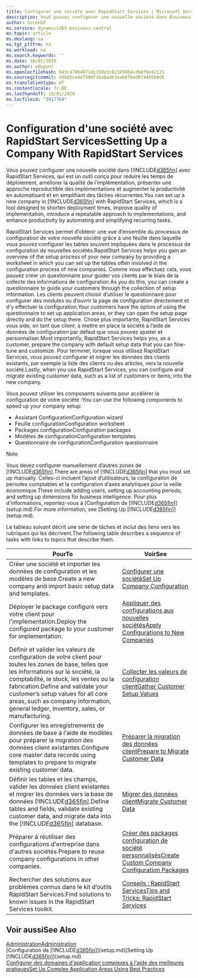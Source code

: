 ```yaml
---
title: Configurer une société avec RapidStart Services | Microsoft Docs
description: Vous pouvez configurer une nouvelle société dans Business Central avec RapidStart Services, qui est un outil conçu pour réduire les temps de déploiement, améliorer la qualité de l’implémentation, présenter une approche reproductible des implémentations et augmenter la productivité en automatisant et en simplifiant des tâches récurrentes.
author: SorenGP
ms.service: dynamics365-business-central
ms.topic: article
ms.devlang: na
ms.tgt_pltfrm: na
ms.workload: na
ms.search.keywords: ''
ms.date: 10/01/2020
ms.author: edupont
ms.openlocfilehash: 643c47864971dc350e3c82345064cdb8f6e42121
ms.sourcegitcommit: ddbb5cede750df1baba4b3eab8fbed6744b5b9d6
ms.translationtype: HT
ms.contentlocale: fr-BE
ms.lasthandoff: 10/01/2020
ms.locfileid: "3917764"
---
```

# <a name="setting-up-a-company-with-rapidstart-services"></a><span data-ttu-id="c81bf-103">Configuration d'une société avec RapidStart Services</span><span class="sxs-lookup"><span data-stu-id="c81bf-103">Setting Up a Company With RapidStart Services</span></span>
<span data-ttu-id="c81bf-104">Vous pouvez configurer une nouvelle société dans [!INCLUDE[d365fin](includes/d365fin_md.md)] avec RapidStart Services, qui est un outil conçu pour réduire les temps de déploiement, améliorer la qualité de l’implémentation, présenter une approche reproductible des implémentations et augmenter la productivité en automatisant et en simplifiant des tâches récurrentes.</span><span class="sxs-lookup"><span data-stu-id="c81bf-104">You can set up a new company in [!INCLUDE[d365fin](includes/d365fin_md.md)] with RapidStart Services, which is a tool designed to shorten deployment times, improve quality of implementation, introduce a repeatable approach to implementations, and enhance productivity by automating and simplifying recurring tasks.</span></span>  

<span data-ttu-id="c81bf-105">RapidStart Services permet d’obtenir une vue d’ensemble du processus de configuration de votre nouvelle société grâce à une feuille dans laquelle vous pouvez configurer les tables souvent impliquées dans le processus de configuration de nouvelles sociétés.</span><span class="sxs-lookup"><span data-stu-id="c81bf-105">RapidStart Services helps you gain an overview of the setup process of your new company by providing a worksheet in which you can set up the tables often involved in the configuration process of new companies.</span></span> <span data-ttu-id="c81bf-106">Comme vous effectuez cela, vous pouvez créer un questionnaire pour guider vos clients par le biais de la collecte des informations de configuration.</span><span class="sxs-lookup"><span data-stu-id="c81bf-106">As you do this, you can create a questionnaire to guide your customers through the collection of setup information.</span></span> <span data-ttu-id="c81bf-107">Les clients peuvent choisir d’utiliser le questionnaire pour configurer des modules ou d’ouvrir la page de configuration directement et d'y effectuer la configuration.</span><span class="sxs-lookup"><span data-stu-id="c81bf-107">Your customers have the option of using the questionnaire to set up application areas, or they can open the setup page directly and do the setup there.</span></span> <span data-ttu-id="c81bf-108">Chose plus importante, RapidStart Services vous aide, en tant que client, à mettre en place la société à l’aide de données de configuration par défaut que vous pouvez ajuster et personnaliser.</span><span class="sxs-lookup"><span data-stu-id="c81bf-108">Most importantly, RapidStart Services helps you, as a customer, prepare the company with default setup data that you can fine-tune and customize.</span></span> <span data-ttu-id="c81bf-109">Pour terminer, lorsque vous utilisez RapidStart Services, vous pouvez configurer et migrer les données des clients existants, par exemple la liste des clients ou des articles, vers la nouvelle société.</span><span class="sxs-lookup"><span data-stu-id="c81bf-109">Lastly, when you use RapidStart Services, you can configure and migrate existing customer data, such as a list of customers or items, into the new company.</span></span>

<span data-ttu-id="c81bf-110">Vous pouvez utiliser les composants suivants pour accélérer la configuration de votre société :</span><span class="sxs-lookup"><span data-stu-id="c81bf-110">You can use the following components to speed up your company setup:</span></span>  

-   <span data-ttu-id="c81bf-111">Assistant Configuration</span><span class="sxs-lookup"><span data-stu-id="c81bf-111">Configuration wizard</span></span>  
-   <span data-ttu-id="c81bf-112">Feuille configuration</span><span class="sxs-lookup"><span data-stu-id="c81bf-112">Configuration worksheet</span></span>  
-   <span data-ttu-id="c81bf-113">Packages configuration</span><span class="sxs-lookup"><span data-stu-id="c81bf-113">Configuration packages</span></span>  
-   <span data-ttu-id="c81bf-114">Modèles de configuration</span><span class="sxs-lookup"><span data-stu-id="c81bf-114">Configuration templates</span></span>  
-   <span data-ttu-id="c81bf-115">Questionnaire de configuration</span><span class="sxs-lookup"><span data-stu-id="c81bf-115">Configuration questionnaire</span></span>  

> [!Note]  
>  <span data-ttu-id="c81bf-116">Vous devez configurer manuellement d’autres zones de [!INCLUDE[d365fin](includes/d365fin_md.md)].</span><span class="sxs-lookup"><span data-stu-id="c81bf-116">There are areas of [!INCLUDE[d365fin](includes/d365fin_md.md)] that you must set up manually.</span></span> <span data-ttu-id="c81bf-117">Celles-ci incluent l’ajout d’utilisateurs, la configuration de périodes comptables et la configuration d’axes analytiques pour la veille économique.</span><span class="sxs-lookup"><span data-stu-id="c81bf-117">These include adding users, setting up accounting periods, and setting up dimensions for business intelligence.</span></span> <span data-ttu-id="c81bf-118">Pour plus d'informations, reportez-vous à [Configuration de [!INCLUDE[d365fin](includes/d365fin_md.md)]](setup.md).</span><span class="sxs-lookup"><span data-stu-id="c81bf-118">For more information, see [Setting Up [!INCLUDE[d365fin](includes/d365fin_md.md)]](setup.md).</span></span>

 <span data-ttu-id="c81bf-119">Le tableau suivant décrit une série de tâches et inclut des liens vers les rubriques qui les décrivent.</span><span class="sxs-lookup"><span data-stu-id="c81bf-119">The following table describes a sequence of tasks with links to topics that describe them.</span></span>

|<span data-ttu-id="c81bf-120">**Pour**</span><span class="sxs-lookup"><span data-stu-id="c81bf-120">**To**</span></span>|<span data-ttu-id="c81bf-121">**Voir**</span><span class="sxs-lookup"><span data-stu-id="c81bf-121">**See**</span></span>|  
|------------|-------------|  
|<span data-ttu-id="c81bf-122">Créer une société et importer les données de configuration et les modèles de base.</span><span class="sxs-lookup"><span data-stu-id="c81bf-122">Create a new company and import basic setup data and templates.</span></span>|[<span data-ttu-id="c81bf-123">Configurer une société</span><span class="sxs-lookup"><span data-stu-id="c81bf-123">Set Up Company Configuration</span></span>](admin-set-up-company-configuration.md)|  
|<span data-ttu-id="c81bf-124">Déployer le package configuré vers votre client pour l'implémentation.</span><span class="sxs-lookup"><span data-stu-id="c81bf-124">Deploy the configured package to your customer for implementation.</span></span>|[<span data-ttu-id="c81bf-125">Appliquer des configurations aux nouvelles sociétés</span><span class="sxs-lookup"><span data-stu-id="c81bf-125">Apply Configurations to New Companies</span></span>](admin-apply-configuration-to-new-companies.md)|
|<span data-ttu-id="c81bf-126">Définir et valider les valeurs de configuration de votre client pour toutes les zones de base, telles que les informations sur la société, la comptabilité, le stock, les ventes ou la fabrication.</span><span class="sxs-lookup"><span data-stu-id="c81bf-126">Define and validate your customer’s setup values for all core areas, such as company information, general ledger, inventory, sales, or manufacturing.</span></span>|[<span data-ttu-id="c81bf-127">Collecter les valeurs de configuration client</span><span class="sxs-lookup"><span data-stu-id="c81bf-127">Gather Customer Setup Values</span></span>](admin-gather-customer-setup-values.md)|  
|<span data-ttu-id="c81bf-128">Configurer les enregistrements de données de base à l'aide de modèles pour préparer la migration des données client existantes.</span><span class="sxs-lookup"><span data-stu-id="c81bf-128">Configure core master data records using templates to prepare to migrate existing customer data.</span></span>|[<span data-ttu-id="c81bf-129">Préparer la migration des données client</span><span class="sxs-lookup"><span data-stu-id="c81bf-129">Prepare to Migrate Customer Data</span></span>](admin-use-templates-to-prepare-customer-data-for-migration.md)|  
|<span data-ttu-id="c81bf-130">Définir les tables et les champs, valider les données client existantes et migrer les données vers la base de données [!INCLUDE[d365fin](includes/d365fin_md.md)].</span><span class="sxs-lookup"><span data-stu-id="c81bf-130">Define tables and fields, validate existing customer data, and migrate data into the [!INCLUDE[d365fin](includes/d365fin_md.md)] database.</span></span>|[<span data-ttu-id="c81bf-131">Migrer des données client</span><span class="sxs-lookup"><span data-stu-id="c81bf-131">Migrate Customer Data</span></span>](admin-migrate-customer-data.md)|
|<span data-ttu-id="c81bf-132">Préparer à réutiliser des configurations d'entreprise dans d'autres sociétés.</span><span class="sxs-lookup"><span data-stu-id="c81bf-132">Prepare to reuse company configurations in other companies.</span></span>|[<span data-ttu-id="c81bf-133">Créer des packages configuration de société personnalisés</span><span class="sxs-lookup"><span data-stu-id="c81bf-133">Create Custom Company Configuration Packages</span></span>](admin-how-to-create-custom-company-configuration-packages.md)|
|<span data-ttu-id="c81bf-134">Rechercher des solutions aux problèmes connus dans le kit d’outils RapidStart Services.</span><span class="sxs-lookup"><span data-stu-id="c81bf-134">Find solutions to known issues in the RapidStart Services toolkit.</span></span>|[<span data-ttu-id="c81bf-135">Conseils : RapidStart Services</span><span class="sxs-lookup"><span data-stu-id="c81bf-135">Tips and Tricks: RapidStart Services</span></span>](admin-tips-and-tricks-rapidstart-services.md)|  

## <a name="see-also"></a><span data-ttu-id="c81bf-136">Voir aussi</span><span class="sxs-lookup"><span data-stu-id="c81bf-136">See Also</span></span>  
[<span data-ttu-id="c81bf-137">Administration</span><span class="sxs-lookup"><span data-stu-id="c81bf-137">Administration</span></span>](admin-setup-and-administration.md)  
<span data-ttu-id="c81bf-138">[Configuration de [!INCLUDE[d365fin](includes/d365fin_md.md)]](setup.md)</span><span class="sxs-lookup"><span data-stu-id="c81bf-138">[Setting Up [!INCLUDE[d365fin](includes/d365fin_md.md)]](setup.md)</span></span>  
[<span data-ttu-id="c81bf-139">Configurer des domaines d'application complexes à l'aide des meilleures pratiques</span><span class="sxs-lookup"><span data-stu-id="c81bf-139">Set Up Complex Application Areas Using Best Practices</span></span>](set-up-complex-application-areas-using-best-practices.md)   
